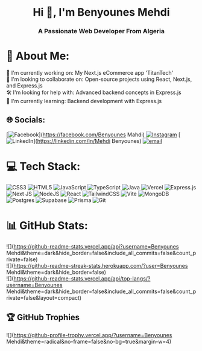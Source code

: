 <h1 align="center">Hi 👋, I'm Benyounes Mehdi</h1>
<h3 align="center">A Passionate Web Developer From Algeria</h3>

# 💫 About Me:
🚀 I'm currently working on: My Next.js eCommerce app 'TitanTech'<br>🤝 I'm looking to collaborate on: Open-source projects using React, Next.js, and Express.js<br>🛠 I'm looking for help with: Advanced backend concepts in Express.js <br>🌱 I'm currently learning: Backend development with Express.js 


## 🌐 Socials:
[![Facebook](https://img.shields.io/badge/Facebook-%231877F2.svg?logo=Facebook&logoColor=white)](https://facebook.com/Benyounes Mahdi) [![Instagram](https://img.shields.io/badge/Instagram-%23E4405F.svg?logo=Instagram&logoColor=white)](https://instagram.com/x_mehdi.5462_x) [![LinkedIn](https://img.shields.io/badge/LinkedIn-%230077B5.svg?logo=linkedin&logoColor=white)](https://linkedin.com/in/Mehdi Benyounes) [![email](https://img.shields.io/badge/Email-D14836?logo=gmail&logoColor=white)](mailto:benyounesmehdiofficial@gmail.com) 

# 💻 Tech Stack:
![CSS3](https://img.shields.io/badge/css3-%231572B6.svg?style=for-the-badge&logo=css3&logoColor=white) ![HTML5](https://img.shields.io/badge/html5-%23E34F26.svg?style=for-the-badge&logo=html5&logoColor=white) ![JavaScript](https://img.shields.io/badge/javascript-%23323330.svg?style=for-the-badge&logo=javascript&logoColor=%23F7DF1E) ![TypeScript](https://img.shields.io/badge/typescript-%23007ACC.svg?style=for-the-badge&logo=typescript&logoColor=white) ![Java](https://img.shields.io/badge/java-%23ED8B00.svg?style=for-the-badge&logo=openjdk&logoColor=white) ![Vercel](https://img.shields.io/badge/vercel-%23000000.svg?style=for-the-badge&logo=vercel&logoColor=white) ![Express.js](https://img.shields.io/badge/express.js-%23404d59.svg?style=for-the-badge&logo=express&logoColor=%2361DAFB) ![Next JS](https://img.shields.io/badge/Next-black?style=for-the-badge&logo=next.js&logoColor=white) ![NodeJS](https://img.shields.io/badge/node.js-6DA55F?style=for-the-badge&logo=node.js&logoColor=white) ![React](https://img.shields.io/badge/react-%2320232a.svg?style=for-the-badge&logo=react&logoColor=%2361DAFB) ![TailwindCSS](https://img.shields.io/badge/tailwindcss-%2338B2AC.svg?style=for-the-badge&logo=tailwind-css&logoColor=white) ![Vite](https://img.shields.io/badge/vite-%23646CFF.svg?style=for-the-badge&logo=vite&logoColor=white) ![MongoDB](https://img.shields.io/badge/MongoDB-%234ea94b.svg?style=for-the-badge&logo=mongodb&logoColor=white) ![Postgres](https://img.shields.io/badge/postgres-%23316192.svg?style=for-the-badge&logo=postgresql&logoColor=white) ![Supabase](https://img.shields.io/badge/Supabase-3ECF8E?style=for-the-badge&logo=supabase&logoColor=white) ![Prisma](https://img.shields.io/badge/Prisma-3982CE?style=for-the-badge&logo=Prisma&logoColor=white) ![Git](https://img.shields.io/badge/git-%23F05033.svg?style=for-the-badge&logo=git&logoColor=white)
# 📊 GitHub Stats:
![](https://github-readme-stats.vercel.app/api?username=Benyounes Mehdi&theme=dark&hide_border=false&include_all_commits=false&count_private=false)<br/>
![](https://github-readme-streak-stats.herokuapp.com/?user=Benyounes Mehdi&theme=dark&hide_border=false)<br/>
![](https://github-readme-stats.vercel.app/api/top-langs/?username=Benyounes Mehdi&theme=dark&hide_border=false&include_all_commits=false&count_private=false&layout=compact)

## 🏆 GitHub Trophies
![](https://github-profile-trophy.vercel.app/?username=Benyounes Mehdi&theme=radical&no-frame=false&no-bg=true&margin-w=4)

<!-- Proudly created with GPRM ( https://gprm.itsvg.in ) -->
